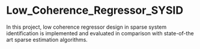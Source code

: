 # Low_Coherence_Regressor_SYSID
In this project, low coherence regressor design in sparse system identification is implemented and evaluated in comparison with state-of-the art sparse estimation algorithms.
